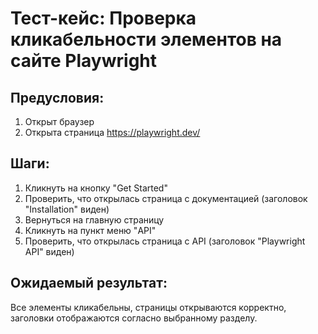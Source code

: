 # Тест-кейс: Проверка кликабельности элементов на сайте Playwright

## Предусловия:
1. Открыт браузер
2. Открыта страница https://playwright.dev/

## Шаги:
1. Кликнуть на кнопку "Get Started"
2. Проверить, что открылась страница с документацией (заголовок "Installation" виден)
3. Вернуться на главную страницу
4. Кликнуть на пункт меню "API"
5. Проверить, что открылась страница с API (заголовок "Playwright API" виден)

## Ожидаемый результат:
Все элементы кликабельны, страницы открываются корректно, заголовки отображаются согласно выбранному разделу.
